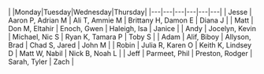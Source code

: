 |   |Monday|Tuesday|Wednesday|Thursday|
|---|---|---|---|---|---|
| Jesse | Aaron P, Adrian M | Ali T, Ammie M | Brittany H, Damon E | Diana J |
| Matt | Don M, Eltahir | Enoch, Gwen | Haleigh, Isa | Janice |
| Andy | Jocelyn, Kevin | Michael, Nic S | Ryan K, Tamara P | Toby S |
| Adam | Alif, Biboy | Allyson, Brad | Chad S, Jared | John M |
| Robin | Julia R, Karen O | Keith K, Lindsey D | Matt W, Nabil | Nick B, Noah L |
| Jeff | Parmeet, Phil | Preston, Rodger | Sarah, Tyler | Zach |
